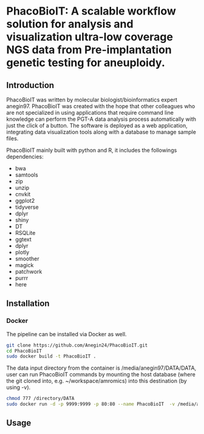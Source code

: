 # PhacoBioIT: A scalable workflow solution for analysis and visualization ultra-low coverage NGS data from Pre-implantation genetic testing for aneuploidy.
## Introduction
PhacoBioIT was written by molecular biologist/bioinformatics expert anegin97. PhacoBioIT was created with the hope that other colleagues who are not specialized in using applications that require command line knowledge can perform the PGT-A data analysis process automatically with just the click of a button. The software is deployed as a web application, integrating data visualization tools along with a database to manage sample files.

PhacoBioIT mainly built with python and R, it includes the followings dependencies:
* bwa
* samtools
* zip
* unzip
* cnvkit
* ggplot2
* tidyverse
* dplyr
* shiny
* DT
* RSQLite
* ggtext
* dplyr
* plotly
* smoother
* magick
* patchwork
* purrr
* here
## Installation
### Docker
The pipeline can be installed via Docker as well.
```bash
git clone https://github.com/Anegin24/PhacoBioIT.git
cd PhacoBioIT
sudo docker build -t PhacoBioIT .
```

The data input directory from the container is /media/anegin97/DATA/DATA, user can run PhacoBioIT commands by mounting the host database (where the git cloned into, e.g. ~/workspace/amromics) into this destination (by using -v).
```bash
chmod 777 /directory/DATA
sudo docker run -d -p 9999:9999 -p 80:80 --name PhacoBioIT  -v /media/anegin97/DATA/DATA:/media/anegin97/DATA/DATA PhacoBioIT
```
## Usage
